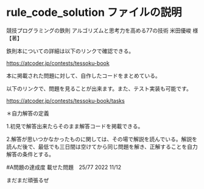 # rule_code_solution ファイルの説明

競技プログラミングの鉄則 アルゴリズムと思考力を高める77の技術 米田優峻 様【著】

鉄則本についての詳細は以下のリンクで確認できる。

https://atcoder.jp/contests/tessoku-book

本に掲載された問題に対して、自作したコードをまとめている。

以下のリンクで、問題を見ることが出来ます。また、テスト実装も可能です。

https://atcoder.jp/contests/tessoku-book/tasks

＊自力解答の定義

1.初見で解答出来たらそのまま解答コードを掲載できる。

2.解答が思いつかなかったものに関しては、その場で解説を読んでいる。解説を読んだ後で、最低でも三日間は空けてから同じ問題を解き、正解することを自力解答の条件とする。


#A問題の達成度
載せた問題　25/77 2022 11/12

まだまだ頑張るぜ
